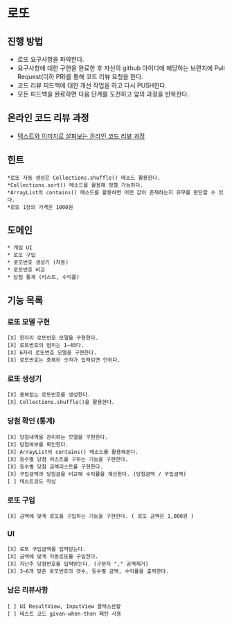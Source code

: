 # 로또
## 진행 방법
* 로또 요구사항을 파악한다.
* 요구사항에 대한 구현을 완료한 후 자신의 github 아이디에 해당하는 브랜치에 Pull Request(이하 PR)를 통해 코드 리뷰 요청을 한다.
* 코드 리뷰 피드백에 대한 개선 작업을 하고 다시 PUSH한다.
* 모든 피드백을 완료하면 다음 단계를 도전하고 앞의 과정을 반복한다.

## 온라인 코드 리뷰 과정
* [텍스트와 이미지로 살펴보는 온라인 코드 리뷰 과정](https://github.com/next-step/nextstep-docs/tree/master/codereview)

## 힌트
    *로또 자동 생성은 Collections.shuffle() 메소드 활용한다.
    *Collections.sort() 메소드를 활용해 정렬 가능하다.
    *ArrayList의 contains() 메소드를 활용하면 어떤 값이 존재하는지 유무를 판단할 수 있다.
    *로또 1장의 가격은 1000원

## 도메인 
    * 게임 UI 
    * 로또 구입
    * 로또번호 생성기 (자동)
    * 로또번호 비교
    * 당첨 통계 (리스트, 수익률)
      
## 기능 목록
### 로또 모델 구현
    [X] 한자리 로또번호 모델을 구현한다.
    [X] 로또번호의 범위는 1~45다.
    [X] 6자리 로또번호 모델을 구현한다.
    [X] 로또번호는 중복된 숫자가 입력되면 안된다.
     
### 로또 생성기
    [X] 중복없는 로또번호를 생성한다.
    [X] Collections.shuffle()을 활용한다.

### 당첨 확인 (통계)
    [X] 당첨내역을 관리하는 모델을 구현한다.
    [X] 당첨여부를 확인한다.
    [X] ArrayList의 contains() 메소드를 활용해본다.
    [X] 등수별 당첨 리스트를 구하는 기능을 구현한다.
    [X] 등수별 당첨 금액리스트를 구현한다.
    [X] 구입금액과 당첨금을 비교해 수익률을 계산한다. (당첨금액 / 구입금액)
    [ ] 테스트코드 작성

### 로또 구입
    [X] 금액에 맞게 로또를 구입하는 기능을 구현한다. ( 로또 금액은 1,000원 )

### UI
    [X] 로또 구입금액을 입력받는다.
    [X] 금액에 맞게 자동로또를 구입한다.
    [X] 지난주 당첨번호를 입력받는다. (구분자 "," 곰백제거)
    [X] 3~6개 맞춘 로또번호의 갯수, 등수별 금액, 수익률을 출력한다.

### 남은 리뷰사항
    [ ] UI ResultView, InputView 클래스분할
    [ ] 테스트 코드 given-when-then 패턴 사용
    
